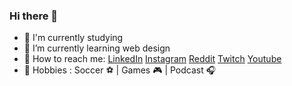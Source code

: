 ### Hi there 👋

<!--
**scjoaoantonio/scjoaoantonio** is a ✨ _special_ ✨ repository because its `README.md` (this file) appears on your GitHub profile.-->

- 🔰 I'm currently studying
- 🔰 I’m currently learning web design
- 🔰 How to reach me:
  [LinkedIn](https://www.linkedin.com/in/scjoaoantonio/)
  [Instagram](https://www.instagram.com/scjoaoantonio/)
  [Reddit](https://www.reddit.com/user/scjoaoantonio)
  [Twitch](https://www.twitch.tv/scjoaoantonio)
  [Youtube](https://www.youtube.com/user/NotsuruMine)
- 🔰 Hobbies : Soccer ⚽ | Games 🎮 | Podcast 🎧
